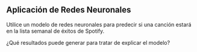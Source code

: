 ## Aplicación de Redes Neuronales

Utilice un modelo de redes neuronales para predecir si una canción estará en la lista semanal de éxitos de Spotify.

¿Qué resultados puede generar para tratar de explicar el modelo?